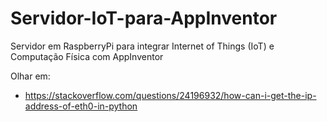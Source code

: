 # Servidor-IoT-para-AppInventor
Servidor em RaspberryPi para integrar Internet of Things (IoT) e Computação Física com AppInventor

Olhar em:
- https://stackoverflow.com/questions/24196932/how-can-i-get-the-ip-address-of-eth0-in-python
